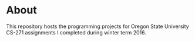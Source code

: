 # About
This repository hosts the programming projects for Oregon State University CS-271 assignments I completed during winter term 2016.
